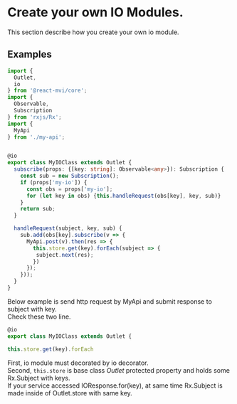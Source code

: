 # Create your own IO Modules.

This section describe how you create your own io module.

## Examples

```typescript
import {
  Outlet,
  io
} from '@react-mvi/core';
import {
  Observable,
  Subscription
} from 'rxjs/Rx';
import {
  MyApi
} from './my-api';


@io
export class MyIOClass extends Outlet {
  subscribe(props: {[key: string]: Observable<any>}): Subscription {
    const sub = new Subscription();
    if (props['my-io']) {
      const obs = props['my-io'];
      for (let key in obs) {this.handleRequest(obs[key], key, sub)}
    }
    return sub;
  }

  handleRequest(subject, key, sub) {
    sub.add(obs[key].subscribe(v => {
      MyApi.post(v).then(res => {
        this.store.get(key).forEach(subject => {
         subject.next(res);
        })
      });
    }));
  }
}
```

Below example is send http request by MyApi and submit response to subject with key.  
Check these two line.


```typescript
@io
export class MyIOClass extends Outlet {
```

```typescript
this.store.get(key).forEach
```

First, io module must decorated by io decorator.  
Second, `this.store` is base class _Outlet_ protected property and holds some Rx.Subject with keys.  
If your service accessed IOResponse.for(key), at same time Rx.Subject is made inside of Outlet.store with same key.
